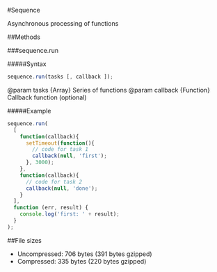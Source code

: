 #Sequence

Asynchronous processing of functions

##Methods

###sequence.run

#####Syntax

```javascript
sequence.run(tasks [, callback ]);
```
@param tasks {Array} Series of functions
@param callback {Function} Callback function (optional)

#####Example

```javascript
sequence.run(
  [
    function(callback){
      setTimeout(function(){
        // code for task 1
        callback(null, 'first');
      }, 3000);
    },
    function(callback){
      // code for task 2
      callback(null, 'done');
    }
  ], 
  function (err, result) {
    console.log('first: ' + result); 
  }
);
```

##File sizes
* Uncompressed: 706 bytes (391 bytes gzipped)
* Compressed: 335 bytes (220 bytes gzipped)